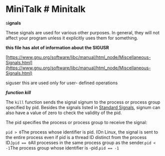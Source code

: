 # MiniTalk # Minitalk



s**ignals** 

These signals are used for various other purposes. In general, they will not affect your program unless it explicitly uses them for something.

**this file has alot of information about the SIGUSR** 

[https://www.gnu.org/software/libc/manual/html_node/Miscellaneous-Signals.html](https://www.gnu.org/software/libc/manual/html_node/Miscellaneous-Signals.html)

siguser this are used only for user- defined operations  

***function kill*** 

The `kill` function sends the signal signum to the process or process group specified by pid. Besides the signals listed in [Standard Signals](https://www.gnu.org/software/libc/manual/html_node/Standard-Signals.html), signum can also have a value of zero to check the validity of the pid.

The pid specifies the process or process group to receive the signal:

`pid > 0`The process whose identifier is pid. (On Linux, the signal is sent to the entire process even if pid is a thread ID distinct from the process ID.)`pid == 0`All processes in the same process group as the sender.`pid < -1`The process group whose identifier is -pid.`pid == -1`
